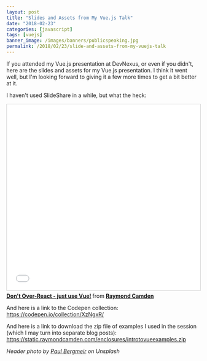 ```yaml
---
layout: post
title: "Slides and Assets from My Vue.js Talk"
date: "2018-02-23"
categories: [javascript]
tags: [vuejs]
banner_image: /images/banners/publicspeaking.jpg
permalink: /2018/02/23/slide-and-assets-from-my-vuejs-talk
---
```


If you attended my Vue.js presentation at DevNexus, or even if you didn't, here are the slides and assets for my Vue.js presentation. I think it went well, but I'm looking forward to giving it a few more times to get a bit better at it.

I haven't used SlideShare in a while, but what the heck:
<!--more-->

<iframe src="//www.slideshare.net/slideshow/embed_code/key/2Ru00ESNnm6wws" width="595" height="485" frameborder="0" marginwidth="0" marginheight="0" scrolling="no" style="border:1px solid #CCC; border-width:1px; margin-bottom:5px; max-width: 100%;" allowfullscreen> </iframe> <div style="margin-bottom:5px"> <strong> <a href="//www.slideshare.net/raymondcamden/dont-overreact-just-use-vue" title="Don&#x27;t Over-React - just use Vue!" target="_blank">Don&#x27;t Over-React - just use Vue!</a> </strong> from <strong><a href="https://www.slideshare.net/raymondcamden" target="_blank">Raymond Camden</a></strong> </div>

And here is a link to the Codepen collection: https://codepen.io/collection/XzNgxR/

And here is a link to download the zip file of examples I used in the session (which I may turn into separate blog posts): https://static.raymondcamden.com/enclosures/introtovueexamples.zip

<i>Header photo by <a href="https://unsplash.com/photos/FzFH41IucIY?utm_source=unsplash&utm_medium=referral&utm_content=creditCopyText">Paul Bergmeir</a> on Unsplash</i>